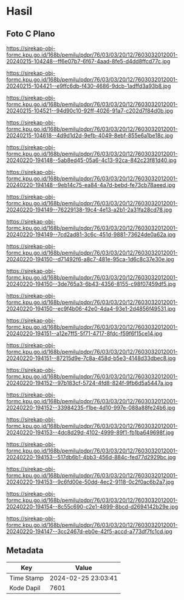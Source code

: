 # Hasil

## Foto C Plano

https://sirekap-obj-formc.kpu.go.id/168b/pemilu/pdpr/76/03/03/20/12/7603032012001-20240215-104248--ff6e07b7-6f67-4aad-8fe5-d4dd8ffcd77c.jpg

https://sirekap-obj-formc.kpu.go.id/168b/pemilu/pdpr/76/03/03/20/12/7603032012001-20240215-104421--e9ffc6db-f430-4686-9dcb-1adffd3a93b8.jpg

https://sirekap-obj-formc.kpu.go.id/168b/pemilu/pdpr/76/03/03/20/12/7603032012001-20240215-104521--94d90c10-92ff-4026-91a7-c202d7f84d0b.jpg

https://sirekap-obj-formc.kpu.go.id/168b/pemilu/pdpr/76/03/03/20/12/7603032012001-20240215-104618--4d9d1d2d-9efb-4049-8ebf-855e6a1be18c.jpg

https://sirekap-obj-formc.kpu.go.id/168b/pemilu/pdpr/76/03/03/20/12/7603032012001-20240220-194148--5ab8ed45-05a6-4c13-92ca-842c23f81d40.jpg

https://sirekap-obj-formc.kpu.go.id/168b/pemilu/pdpr/76/03/03/20/12/7603032012001-20240220-194148--9eb14c75-ea84-4a7d-bebd-fe73cb78aeed.jpg

https://sirekap-obj-formc.kpu.go.id/168b/pemilu/pdpr/76/03/03/20/12/7603032012001-20240220-194149--76229138-19c4-4e13-a2b1-2a31fa28cd78.jpg

https://sirekap-obj-formc.kpu.go.id/168b/pemilu/pdpr/76/03/03/20/12/7603032012001-20240220-194149--7cd2ad81-3c6c-451d-9881-73624de0a62a.jpg

https://sirekap-obj-formc.kpu.go.id/168b/pemilu/pdpr/76/03/03/20/12/7603032012001-20240220-194150--d71492f6-a8c7-481e-95ca-1d6c8c37e30e.jpg

https://sirekap-obj-formc.kpu.go.id/168b/pemilu/pdpr/76/03/03/20/12/7603032012001-20240220-194150--3de765a3-6b43-4356-8155-c98f07459df5.jpg

https://sirekap-obj-formc.kpu.go.id/168b/pemilu/pdpr/76/03/03/20/12/7603032012001-20240220-194150--ec9f4b06-42e0-4da4-93e1-2d4856f49531.jpg

https://sirekap-obj-formc.kpu.go.id/168b/pemilu/pdpr/76/03/03/20/12/7603032012001-20240220-194151--a12e7ff5-5f71-4717-8fdc-f59f6f15ce14.jpg

https://sirekap-obj-formc.kpu.go.id/168b/pemilu/pdpr/76/03/03/20/12/7603032012001-20240220-194151--87215d9e-7c8a-458d-b5e3-4148d33dbec8.jpg

https://sirekap-obj-formc.kpu.go.id/168b/pemilu/pdpr/76/03/03/20/12/7603032012001-20240220-194152--97b183cf-5724-4fd8-824f-9fb6d5a5447a.jpg

https://sirekap-obj-formc.kpu.go.id/168b/pemilu/pdpr/76/03/03/20/12/7603032012001-20240220-194152--33984235-f1be-4d10-997e-088a88fe24b6.jpg

https://sirekap-obj-formc.kpu.go.id/168b/pemilu/pdpr/76/03/03/20/12/7603032012001-20240220-194153--4dc8d29d-4102-4999-89f1-fb1ba649698f.jpg

https://sirekap-obj-formc.kpu.go.id/168b/pemilu/pdpr/76/03/03/20/12/7603032012001-20240220-194153--517db6b1-4bb3-456d-884c-fed77d2929bc.jpg

https://sirekap-obj-formc.kpu.go.id/168b/pemilu/pdpr/76/03/03/20/12/7603032012001-20240220-194153--9c6fd00e-50dd-4ec2-9118-0c2f0ac6b2a7.jpg

https://sirekap-obj-formc.kpu.go.id/168b/pemilu/pdpr/76/03/03/20/12/7603032012001-20240220-194154--8c55c690-c2e1-4899-8bcd-d2694142b29e.jpg

https://sirekap-obj-formc.kpu.go.id/168b/pemilu/pdpr/76/03/03/20/12/7603032012001-20240220-194147--3cc2467d-eb0e-42f5-accd-a773df7fc1cd.jpg


## Metadata

| Key        | Value               |
| ---------- | ------------------- |
| Time Stamp | 2024-02-25 23:03:41 |
| Kode Dapil | 7601                |



